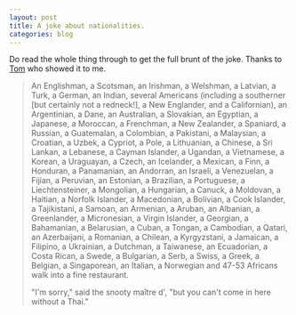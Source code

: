 ```yaml
---
layout: post
title: A joke about nationalities.
categories: blog
---
```

Do read the whole thing through to get the full brunt of the joke. Thanks to [Tom](http://mcclenahan.me) who showed it to me.

>An Englishman, a Scotsman, an Irishman, a Welshman, a Latvian, a Turk, a German, an Indian, several Americans (including a southerner [but certainly not a redneck!], a New Englander, and a Californian), an Argentinian, a Dane, an Australian, a Slovakian, an Egyptian, a Japanese, a Moroccan, a Frenchman, a New Zealander, a Spaniard, a Russian, a Guatemalan, a Colombian, a Pakistani, a Malaysian, a Croatian, a Uzbek, a Cypriot, a Pole, a Lithuanian, a Chinese, a Sri Lankan, a Lebanese, a Cayman Islander, a Ugandan, a Vietnamese, a Korean, a Uraguayan, a Czech, an Icelander, a Mexican, a Finn, a Honduran, a Panamanian, an Andorran, an Israeli, a Venezuelan, a Fijian, a Peruvian, an Estonian, a Brazilian, a Portuguese, a Liechtensteiner, a Mongolian, a Hungarian, a Canuck, a Moldovan, a Haitian, a Norfolk Islander, a Macedonian, a Bolivian, a Cook Islander, a Tajikistani, a Samoan, an Armenian, a Aruban, an Albanian, a Greenlander, a Micronesian, a Virgin Islander, a Georgian, a Bahamanian, a Belarusian, a Cuban, a Tongan, a Cambodian, a Qatari, an Azerbaijani, a Romanian, a Chilean, a Kyrgyzstani, a Jamaican, a Filipino, a Ukrainian, a Dutchman, a Taiwanese, an Ecuadorian, a Costa Rican, a Swede, a Bulgarian, a Serb, a Swiss, a Greek, a Belgian, a Singaporean, an Italian, a Norwegian and 47-53 Africans walk into a fine restaurant.
>
>"I'm sorry," said the snooty maître d', "but you can't come in here without a Thai."
